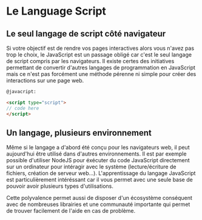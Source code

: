 # **Le Language Script**

## Le seul langage de script côté navigateur

Si votre objectif est de rendre vos pages interactives alors vous n'avez pas trop le choix, le JavaScript est un passage obligé car c'est le seul langage de script compris par les navigateurs. Il existe certes des initiatives permettant de convertir d'autres langages de programmation en JavaScript mais ce n'est pas forcément une méthode pérenne ni simple pour créer des interactions sur une page web.

```bash
@javacript:
```

```html
<script type="script">
// code here
</script>
```
 
## Un langage, plusieurs environnement

Même si le langage a d'abord été conçu pour les navigateurs web, il peut aujourd'hui être utilisé dans d'autres environnements. Il est par exemple possible d'utiliser NodeJS pour éxécuter du code JavaScript directement sur un ordinateur pour intéragir avec le système (lecture/écriture de fichiers, création de serveur web...). L'apprentissage du langage JavaScript est particulièrement intéréssant car il vous permet avec une seule base de pouvoir avoir plusieurs types d'utilisations.

Cette polyvalence permet aussi de disposer d'un écosystème conséquent avec de nombreuses librairies et une communauté importante qui permet de trouver facilement de l'aide en cas de problème.